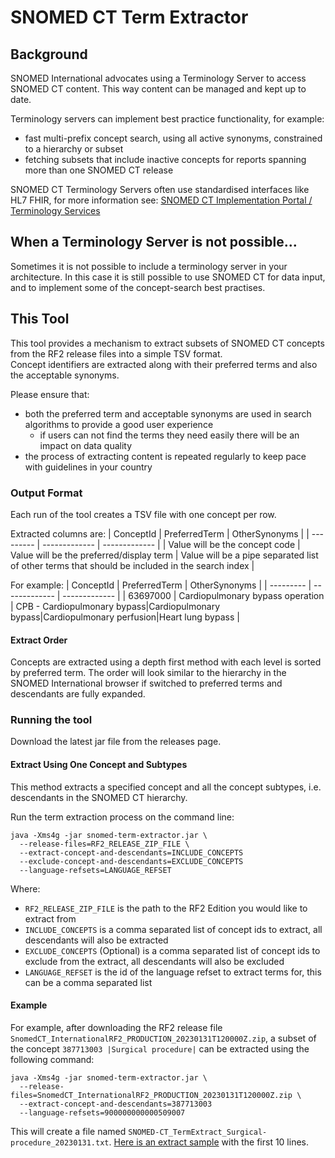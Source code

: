 # SNOMED CT Term Extractor
## Background
SNOMED International advocates using a Terminology Server to access SNOMED CT content. 
This way content can be managed and kept up to date. 

Terminology servers can implement best practice functionality, for example:
- fast multi-prefix concept search, using all active synonyms, constrained to a hierarchy or subset
- fetching subsets that include inactive concepts for reports spanning more than one SNOMED CT release

SNOMED CT Terminology Servers often use standardised interfaces like HL7 FHIR, for more information see: 
[SNOMED CT Implementation Portal / Terminology Services](https://implementation.snomed.org/terminology-services) 

## When a Terminology Server is not possible...
Sometimes it is not possible to include a terminology server in your architecture. 
In this case it is still possible to use SNOMED CT for data input, and to implement some of the concept-search best practises.

## This Tool
This tool provides a mechanism to extract subsets of SNOMED CT concepts from the RF2 release files into a simple TSV format.  
Concept identifiers are extracted along with their preferred terms and also the acceptable synonyms.

Please ensure that:
- both the preferred term and acceptable synonyms are used in search algorithms to provide a good user experience
  - if users can not find the terms they need easily there will be an impact on data quality
- the process of extracting content is repeated regularly to keep pace with guidelines in your country


### Output Format
Each run of the tool creates a TSV file with one concept per row. 

Extracted columns are:
| ConceptId | PreferredTerm | OtherSynonyms |
| --------- | ------------- | ------------- |
| Value will be the concept code | Value will be the preferred/display term | Value will be a pipe separated list of other terms that should be included in the search index |

For example:
| ConceptId | PreferredTerm | OtherSynonyms |
| --------- | ------------- | ------------- |
| 63697000 | Cardiopulmonary bypass operation | CPB - Cardiopulmonary bypass\|Cardiopulmonary bypass\|Cardiopulmonary perfusion\|Heart lung bypass |

#### Extract Order
Concepts are extracted using a depth first method with each level is sorted by preferred term. 
The order will look similar to the hierarchy in the SNOMED International browser if switched to preferred terms and descendants are fully expanded.

### Running the tool
Download the latest jar file from the releases page.  

#### Extract Using One Concept and Subtypes
This method extracts a specified concept and all the concept subtypes, i.e. descendants in the SNOMED CT hierarchy.

Run the term extraction process on the command line:
```
java -Xms4g -jar snomed-term-extractor.jar \
  --release-files=RF2_RELEASE_ZIP_FILE \
  --extract-concept-and-descendants=INCLUDE_CONCEPTS
  --exclude-concept-and-descendants=EXCLUDE_CONCEPTS
  --language-refsets=LANGUAGE_REFSET
```
Where:
- `RF2_RELEASE_ZIP_FILE` is the path to the RF2 Edition you would like to extract from
- `INCLUDE_CONCEPTS` is a comma separated list of concept ids to extract, all descendants will also be extracted
- `EXCLUDE_CONCEPTS` (Optional) is a comma separated list of concept ids to exclude from the extract, all descendants will also be excluded
- `LANGUAGE_REFSET` is the id of the language refset to extract terms for, this can be a comma separated list

#### Example
For example, after downloading the RF2 release file `SnomedCT_InternationalRF2_PRODUCTION_20230131T120000Z.zip`,
a subset of the concept `387713003 |Surgical procedure|` can be extracted using the following command:
```
java -Xms4g -jar snomed-term-extractor.jar \
  --release-files=SnomedCT_InternationalRF2_PRODUCTION_20230131T120000Z.zip \
  --extract-concept-and-descendants=387713003
  --language-refsets=900000000000509007
```
This will create a file named `SNOMED-CT_TermExtract_Surgical-procedure_20230131.txt`. [Here is an extract sample](https://gist.github.com/kaicode/66aee88e1549335b5f86a45bcb86803a) with the first 10 lines.
